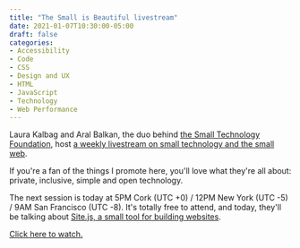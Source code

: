 ```yaml
---
title: "The Small is Beautiful livestream"
date: 2021-01-07T10:30:00-05:00
draft: false
categories:
- Accessibility
- Code
- CSS
- Design and UX
- HTML
- JavaScript
- Technology
- Web Performance
---
```


Laura Kalbag and Aral Balkan, the duo behind [the Small Technology Foundation](https://small-tech.org/), host [a weekly livestream on small technology and the small web](https://small-tech.org/events/small-is-beautiful/).

If you're a fan of the things I promote here, you'll love what they're all about: private, inclusive, simple and open technology.

The next session is today at 5PM Cork (UTC +0) / 12PM New York (UTC -5) / 9AM San Francisco (UTC -8). It's totally free to attend, and today, they'll be talking about [Site.js, a small tool for building websites](https://sitejs.org/).

[Click here to watch.](https://small-tech.org/events/small-is-beautiful/)